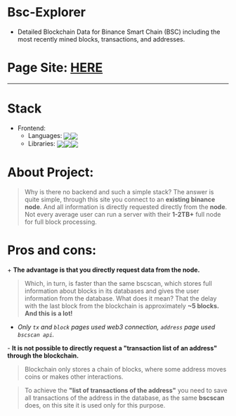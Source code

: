 # Bsc-Explorer

- Detailed Blockchain Data for Binance Smart Chain (BSC) including the most recently mined blocks, transactions, and addresses.

# Page Site: [HERE](https://normalizex.github.io/bsc-explorer/build/)

---

# Stack

- Frontend:
  - Languages: <img src='https://img.shields.io/badge/TypeScript-007ACC?style=for-the-badge&logo=typescript&logoColor=white' style='vertical-align:middle' /><img src="https://img.shields.io/badge/Sass-CC6699?style=for-the-badge&logo=sass&logoColor=white" style='vertical-align:middle' />
  - Libraries: <img src='https://img.shields.io/badge/React-20232A?style=for-the-badge&logo=react&logoColor=61DAFB' style='vertical-align:middle' /><img src='https://img.shields.io/badge/web3.js-F16822?style=for-the-badge&logo=web3.js&logoColor=white' style='vertical-align:middle' /><img src="https://img.shields.io/badge/Redux-593D88?style=for-the-badge&logo=redux&logoColor=white" style='vertical-align:middle' />

# About Project:
> Why is there no backend and such a simple stack?
The answer is quite simple, through this site you connect to an **existing binance node**.
And all information is directly requested directly from the **node**.
Not every average user can run a server with their **1-2TB+** full node for full block processing.

# Pros and cons:
\+ **The advantage is that you directly request data from the node.**
> Which, in turn, is faster than the same bscscan, which stores full information about blocks in its databases and gives the user information from the database.
What does it mean? That the delay with the last block from the blockchain is approximately **~5 blocks.**
**And this is a lot!**
* *Only `tx` and `block` pages used web3 connection, `address` page used `bscscan api`.*

\- **It is not possible to directly request a "transaction list of an address" through the blockchain.**
> Blockchain only stores a chain of blocks, where some address moves coins or makes other interactions.

> To achieve the **"list of transactions of the address"** you need to save all transactions of the address in the database, as the same **bscscan** does, on this site it is used only for this purpose.